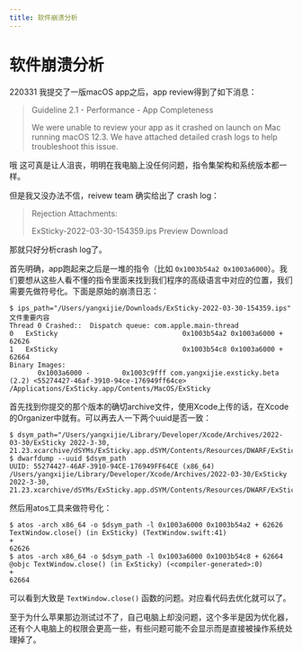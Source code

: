```yaml
---
title: 软件崩溃分析
---
```


# 软件崩溃分析

220331 我提交了一版macOS app之后，app review得到了如下消息：

> Guideline 2.1 - Performance - App Completeness
> 
> We were unable to review your app as it crashed on launch on Mac running macOS 12.3. We have attached detailed crash logs to help troubleshoot this issue.

哦 这可真是让人沮丧，明明在我电脑上没任何问题，指令集架构和系统版本都一样。

但是我又没办法不信，reivew team 确实给出了 crash log：

> Rejection Attachments:
>
> ExSticky-2022-03-30-154359.ips Preview Download

那就只好分析crash log了。

首先明确，app跑起来之后是一堆的指令（比如 `0x1003b54a2 0x1003a6000`）。我们要想从这些人看不懂的指令里面来找到我们程序的高级语言中对应的位置，我们需要先做符号化。下面是原始的崩溃日志：

```
$ ips_path="/Users/yangxijie/Downloads/ExSticky-2022-03-30-154359.ips"
文件重要内容
Thread 0 Crashed::  Dispatch queue: com.apple.main-thread
0   ExSticky                      	       0x1003b54a2 0x1003a6000 + 62626
1   ExSticky                      	       0x1003b54c8 0x1003a6000 + 62664
Binary Images:
       0x1003a6000 -        0x1003c9fff com.yangxijie.exsticky.beta (2.2) <55274427-46af-3910-94ce-176949ff64ce> /Applications/ExSticky.app/Contents/MacOS/ExSticky
```

首先找到你提交的那个版本的确切archive文件，使用Xcode上传的话，在Xcode的Organizer中就有。可以再去人一下两个uuid是否一致：

```
$ dsym_path="/Users/yangxijie/Library/Developer/Xcode/Archives/2022-03-30/ExSticky 2022-3-30, 21.23.xcarchive/dSYMs/ExSticky.app.dSYM/Contents/Resources/DWARF/ExSticky"
$ dwarfdump --uuid $dsym_path
UUID: 55274427-46AF-3910-94CE-176949FF64CE (x86_64) /Users/yangxijie/Library/Developer/Xcode/Archives/2022-03-30/ExSticky 2022-3-30, 21.23.xcarchive/dSYMs/ExSticky.app.dSYM/Contents/Resources/DWARF/ExSticky
```

然后用atos工具来做符号化：

```
$ atos -arch x86_64 -o $dsym_path -l 0x1003a6000 0x1003b54a2 + 62626
TextWindow.close() (in ExSticky) (TextWindow.swift:41)
+
62626
$ atos -arch x86_64 -o $dsym_path -l 0x1003a6000 0x1003b54c8 + 62664
@objc TextWindow.close() (in ExSticky) (<compiler-generated>:0)
+
62664
```

可以看到大致是 `TextWindow.close()` 函数的问题。对应看代码去优化就可以了。

至于为什么苹果那边测试过不了，自己电脑上却没问题，这个多半是因为优化器，还有个人电脑上的权限会更高一些，有些问题可能不会显示而是直接被操作系统处理掉了。
